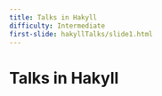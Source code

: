 ```yaml
---
title: Talks in Hakyll
difficulty: Intermediate
first-slide: hakyllTalks/slide1.html
---
```


# Talks in Hakyll
